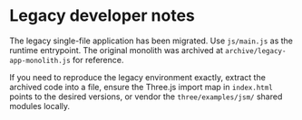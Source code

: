# Legacy developer notes

The legacy single-file application has been migrated. Use `js/main.js` as the
runtime entrypoint. The original monolith was archived at
`archive/legacy-app-monolith.js` for reference.

If you need to reproduce the legacy environment exactly, extract the archived
code into a file, ensure the Three.js import map in `index.html` points to the
desired versions, or vendor the `three/examples/jsm/` shared modules locally.
